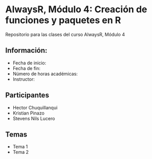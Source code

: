 # AlwaysR, Módulo 4: Creación de funciones y paquetes en R
Repositorio para las clases del curso AlwaysR, Módulo 4

## Información:
* Fecha de inicio:
* Fecha de fin:
* Número de horas académicas:
* Instructor:

## Participantes
* Hector Chuquillanqui
* Kristian Pinazo
* Stevens Nils Lucero

## Temas
* Tema 1
* Tema 2
